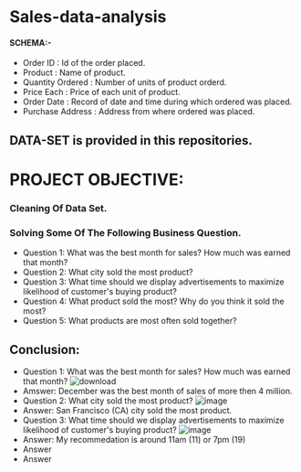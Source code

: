 # Sales-data-analysis

#### SCHEMA:-
- Order ID          : Id of the order placed.	
- Product           : Name of product.
- Quantity Ordered	: Number of units of product orderd. 
- Price Each	      : Price of each unit of product.
- Order Date	      : Record of date and time during which ordered was placed.
- Purchase Address  : Address from where ordered was placed.

## DATA-SET is provided in this repositories.

# PROJECT OBJECTIVE:
### Cleaning Of Data Set.
### Solving Some Of The Following Business Question.
- Question 1: What was the best month for sales? How much was earned that month?
- Question 2: What city sold the most product?
- Question 3: What time should we display advertisements to maximize likelihood of customer's buying product?
- Question 4: What product sold the most? Why do you think it sold the most?
- Question 5: What products are most often sold together?


## Conclusion:
-  Question 1: What was the best month for sales? How much was earned that month?
![download](https://user-images.githubusercontent.com/91408566/136699189-389447c2-6926-4377-aae5-2037bbc5339c.png)
- Amswer: December was the best month of sales of more then 4 million.
-  Question 2: What city sold the most product?
![image](https://user-images.githubusercontent.com/91408566/136699549-ddc7fcac-efa0-4268-94ea-52f3cd3f8de9.png)
- Answer: San Francisco (CA) city sold the most product.
-  Question 3: What time should we display advertisements to maximize likelihood of customer's buying product?
![image](https://user-images.githubusercontent.com/91408566/136699580-ce005cec-06ac-483a-967f-4888c0f91b2e.png)
- Answer: My recommedation is around 11am (11) or 7pm (19)
- Answer
- Answer
